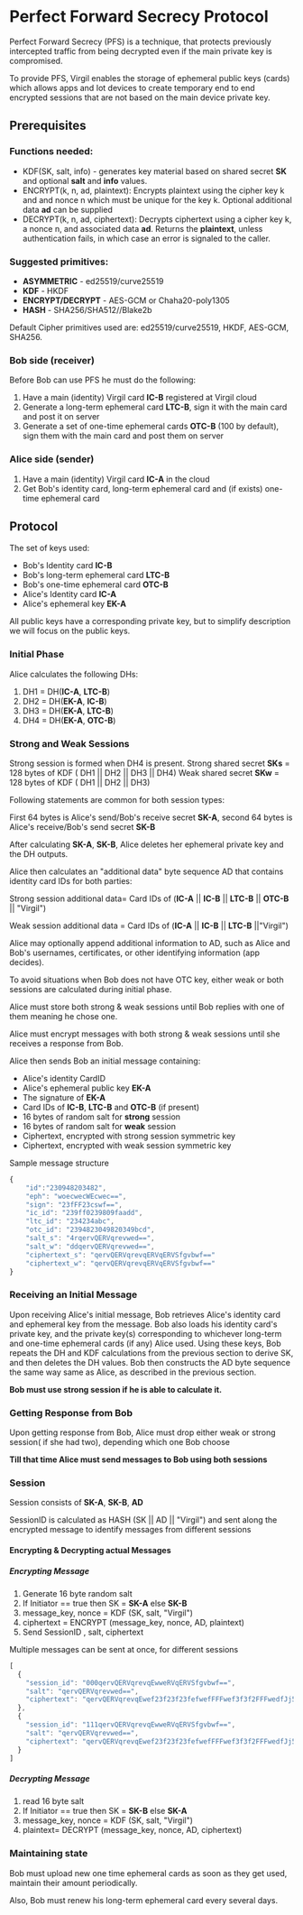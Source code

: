 # Perfect Forward Secrecy Protocol

Perfect Forward Secrecy (PFS) is a technique, that protects previously intercepted traffic from being decrypted even if the main private key is compromised. 

To provide PFS, Virgil enables the storage of ephemeral public keys (cards) which allows apps and Iot devices to create temporary end to end encrypted sessions that are not based on the main device private key.


## Prerequisites

### Functions needed:

- KDF(SK, salt, info) - generates key material based on shared secret **SK** and optional **salt** and **info** values.
- ENCRYPT(k, n, ad, plaintext): Encrypts plaintext using the cipher key k and and nonce n which must be unique for the key k. Optional additional data **ad** can be supplied
- DECRYPT(k, n, ad, ciphertext): Decrypts ciphertext using a cipher key k, a nonce n, and associated data **ad**. Returns the **plaintext**, unless authentication fails, in which case an error is signaled to the caller.

### Suggested primitives:
- **ASYMMETRIC**  - ed25519/curve25519
- **KDF** - HKDF
- **ENCRYPT/DECRYPT** - AES-GCM or Chaha20-poly1305
- **HASH** - SHA256/SHA512//Blake2b

Default Cipher primitives used are: ed25519/curve25519, HKDF, AES-GCM, SHA256.

### Bob side (receiver)
Before Bob can use PFS he must do the following:

1. Have a main (identity) Virgil card **IC-B** registered at Virgil cloud
2. Generate a long-term ephemeral card **LTC-B**, sign it with the main card and post it on server
3. Generate a set of one-time ephemeral cards **OTC-B** (100 by default), sign them with the main card and post them on server

### Alice side (sender)
1. Have a main (identity) Virgil card **IC-A** in the cloud
2. Get Bob's identity card, long-term ephemeral card and (if exists) one-time ephemeral card

## Protocol

The set of keys used:

- Bob's Identity card **IC-B**
- Bob's long-term ephemeral card **LTC-B**
- Bob's one-time ephemeral card **OTC-B**
- Alice's Identity card **IC-A**
- Alice's ephemeral key **EK-A**

All public keys have a corresponding private key, but to simplify description we will focus on the public keys.

### Initial Phase

Alice calculates the following DHs:

1. DH1 = DH(**IC-A**, **LTC-B**)
2. DH2 = DH(**EK-A**, **IC-B**)
3. DH3 = DH(**EK-A**, **LTC-B**)
4. DH4 = DH(**EK-A**, **OTC-B**)

### Strong and Weak Sessions

Strong session is formed when DH4 is present.
Strong shared secret **SKs** = 128 bytes of KDF ( DH1 || DH2 || DH3 || DH4) 
Weak shared secret **SKw** = 128 bytes of KDF ( DH1 || DH2 || DH3)

Following statements are common for both session types:

First 64 bytes is Alice's send/Bob's receive secret **SK-A**, second 64 bytes is Alice's receive/Bob's send secret **SK-B**

After calculating **SK-A**, **SK-B**, Alice deletes her ephemeral private key and the DH outputs.

Alice then calculates an "additional  data" byte sequence AD that contains identity card IDs for both parties: 

Strong session additional data= Card IDs of (**IC-A** || **IC-B** || **LTC-B**  || **OTC-B** || "Virgil")

Weak session additional data = Card IDs of (**IC-A** || **IC-B** || **LTC-B** ||"Virgil")

Alice may optionally append additional information to AD, such as Alice and Bob's usernames, certificates, or other identifying information (app decides).

To avoid situations when Bob does not have OTC key, either weak or both sessions are calculated during initial phase.

Alice must store both strong & weak sessions until Bob replies with one of them meaning he chose one.

Alice must encrypt messages with both strong & weak sessions until she receives a response from Bob.

Alice then sends Bob an initial message containing:
- Alice's identity CardID
- Alice's ephemeral public key **EK-A**
- The signature of **EK-A**
- Card IDs of **IC-B**, **LTC-B** and **OTC-B**  (if present)
- 16 bytes of random salt for **strong** session
- 16 bytes of random salt for **weak** session
- Ciphertext, encrypted with strong session symmetric key
- Ciphertext, encrypted with weak session symmetric key

Sample message structure
```js
{
    "id":"230948203482",
    "eph": "woecwecWEcwec==",
    "sign": "23fFF23cswf==",
    "ic_id": "239ff0239809faadd",
    "ltc_id": "234234abc",
    "otc_id": "2394823049820349bcd",
    "salt_s": "4rqervQERVqrevwed==",
    "salt_w": "ddqervQERVqrevwed==",
    "ciphertext_s": "qervQERVqrevqERVqERVSfgvbwf=="
    "ciphertext_w": "qervQERVqrevqERVqERVSfgvbwf=="
}
```

### Receiving an Initial Message

Upon receiving Alice's initial message, Bob retrieves Alice's identity card and ephemeral key from the message. Bob also loads his identity card's private key, and the private key(s) corresponding to whichever long-term and one-time ephemeral cards (if any) Alice used.
Using these keys, Bob repeats the DH and KDF calculations from the previous section to derive SK, and then deletes the DH values.
Bob then constructs the AD byte sequence the same way same as Alice, as described in the previous section. 

**Bob must use strong session if he is able to calculate it.**

### Getting Response from Bob

Upon getting response from Bob,  Alice must drop either weak or strong session( if she had two), depending which one Bob choose

**Till that time Alice must send messages to Bob using both sessions**

### Session

Session consists of **SK-A**, **SK-B**, **AD**

SessionID is calculated as HASH (SK || AD || "Virgil") and sent along the encrypted message to identify messages from different sessions

#### Encrypting & Decrypting actual Messages

##### Encrypting Message

1. Generate 16 byte random salt
2. If Initiator == true then SK = **SK-A** else **SK-B**
3. message_key, nonce = KDF (SK, salt, "Virgil")
4. ciphertext = ENCRYPT (message_key, nonce, AD, plaintext)
5. Send SessionID , salt, ciphertext

Multiple messages can be sent at once, for different sessions

```js
[
  {
    "session_id": "000qervQERVqrevqEwweRVqERVSfgvbwf==",
    "salt": "qervQERVqrevwed==",
    "ciphertext": "qervQERVqrevqEwef23f23f23fefwefFFFwef3f3f2FFFwedfJj5RVqERVSfgvbwf=="
  },
  {
    "session_id": "111qervQERVqrevqEwweRVqERVSfgvbwf==",
    "salt": "qervQERVqrevwed==",
    "ciphertext": "qervQERVqrevqEwef23f23f23fefwefFFFwef3f3f2FFFwedfJj5RVqERVSfgvbwf=="
  }
]
```

##### Decrypting Message

1. read 16 byte salt
2. If Initiator == true then SK = **SK-B** else **SK-A**
3. message_key, nonce = KDF (SK, salt, "Virgil")
4. plaintext= DECRYPT (message_key, nonce, AD, ciphertext)

### Maintaining state

Bob must upload new one time ephemeral cards as soon as they get used, maintain their amount periodically.

Also, Bob must renew his long-term ephemeral card every several days.
